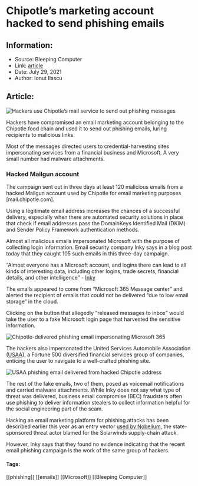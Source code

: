 # Chipotle’s marketing account hacked to send phishing emails
### 

## Information:
+ Source: Bleeping Computer
+ Link: [article](https://www.bleepingcomputer.com/news/security/chipotle-s-marketing-account-hacked-to-send-phishing-emails/)
+ Date: July 29, 2021
+ Author: Ionut Ilascu


## Article:
![Hackers use Chipotle’s mail service to send out phishing messages](https://www.bleepstatic.com/content/hl-images/2020/11/27/Phishing.jpg)


Hackers have compromised an email marketing account belonging to the Chipotle food chain and used it to send out phishing emails, luring recipients to malicious links.


Most of the messages directed users to credential-harvesting sites impersonating services from a financial business and Microsoft. A very small number had malware attachments.


### Hacked Mailgun account


The campaign sent out in three days at least 120 malicious emails from a hacked Mailgun account used by Chipotle for email marketing purposes [mail.chipotle.com].


Using a legitimate email address increases the chances of a successful delivery, especially when there are automated security solutions in place that check if email addresses pass the DomainKeys Identified Mail (DKIM) and Sender Policy Framework authentication methods.


Almost all malicious emails impersonated Microsoft with the purpose of collecting login information. Email security company Inky says in a blog post today that they caught 105 such emails in this three-day campaign.



“Almost everyone has a Microsoft account, and logins there can lead to all kinds of interesting data, including other logins, trade secrets, financial details, and other intelligence” - [Inky](https://www.inky.com/blog/chipotle-mail-service-hack-delivers-a-steaming-plate-of-evil-to-email-recipients)



The emails appeared to come from “Microsoft 365 Message center” and alerted the recipient of emails that could not be delivered “due to low email storage” in the cloud.


Clicking on the button that allegedly “released messages to inbox” would take the user to a fake Microsoft login page that harvested the sensitive information.


![Chipotle-delivered phishing email impersonating Microsoft 365](https://www.bleepstatic.com/images/news/u/1100723/2021/microsoft_phish_email_Inky.jpg)


The hackers also impersonated the United Services Automobile Association ([USAA](https://www.usaa.com/)), a Fortune 500 diversified financial services group of companies, enticing the user to navigate to a well-crafted phishing site.


![USAA phishing email delivered from hacked Chipotle address](https://www.bleepstatic.com/images/news/u/1100723/2021/usaa_phish_site-Inky.png)


The rest of the fake emails, two of them, posed as voicemail notifications and carried malware attachments. While Inky does not say what type of threat was delivered, business email compromise (BEC) fraudsters often use phishing to deliver information stealers to collect information helpful for the social engineering part of the scam.


Hacking an email marketing platform for phishing attacks has been described earlier this year as an entry vector [used by Nobelium](https://www.bleepingcomputer.com/news/security/microsoft-russian-svr-hackers-target-govt-agencies-from-24-countries/), the state-sponsored threat actor blamed for the Solarwinds supply-chain attack.


However, Inky says that they found no evidence indicating that the recent email phishing campaign is the work of the same group of hackers.




#### Tags:
[[phishing]] [[emails]] [[Microsoft]] [[Bleeping Computer]]
